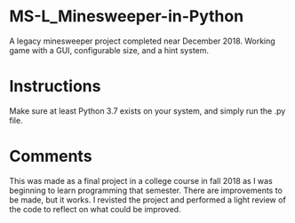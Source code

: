 # MS-L_Minesweeper-in-Python
A legacy minesweeper project completed near December 2018. Working game with a GUI, configurable size, and a hint system. 

# Instructions
Make sure at least Python 3.7 exists on your system, and simply run the .py file.

# Comments 
This was made as a final project in a college course in fall 2018 as I was beginning to learn programming that semester. There are improvements to be made, but it works. I revisted the project and performed a light review of the code to reflect on what could be improved.

